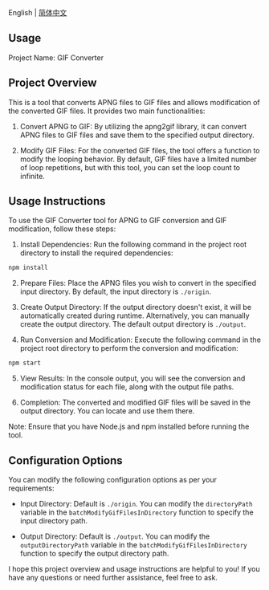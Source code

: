 English | [简体中文](./README_ZH.md)

## Usage

Project Name: GIF Converter

## Project Overview

This is a tool that converts APNG files to GIF files and allows modification of the converted GIF files. It provides two main functionalities:

1. Convert APNG to GIF: By utilizing the apng2gif library, it can convert APNG files to GIF files and save them to the specified output directory.

2. Modify GIF Files: For the converted GIF files, the tool offers a function to modify the looping behavior. By default, GIF files have a limited number of loop repetitions, but with this tool, you can set the loop count to infinite.

## Usage Instructions

To use the GIF Converter tool for APNG to GIF conversion and GIF modification, follow these steps:

1. Install Dependencies: Run the following command in the project root directory to install the required dependencies:

```sh
npm install
```

2. Prepare Files: Place the APNG files you wish to convert in the specified input directory. By default, the input directory is `./origin`.

3. Create Output Directory: If the output directory doesn't exist, it will be automatically created during runtime. Alternatively, you can manually create the output directory. The default output directory is `./output`.

4. Run Conversion and Modification: Execute the following command in the project root directory to perform the conversion and modification:

```sh
npm start
```

5. View Results: In the console output, you will see the conversion and modification status for each file, along with the output file paths.

6. Completion: The converted and modified GIF files will be saved in the output directory. You can locate and use them there.

Note: Ensure that you have Node.js and npm installed before running the tool.

## Configuration Options

You can modify the following configuration options as per your requirements:

- Input Directory: Default is `./origin`. You can modify the `directoryPath` variable in the `batchModifyGifFilesInDirectory` function to specify the input directory path.

- Output Directory: Default is `./output`. You can modify the `outputDirectoryPath` variable in the `batchModifyGifFilesInDirectory` function to specify the output directory path.

I hope this project overview and usage instructions are helpful to you! If you have any questions or need further assistance, feel free to ask.
